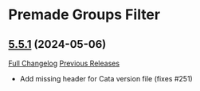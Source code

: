 # Premade Groups Filter

## [5.5.1](https://github.com/0xbs/premade-groups-filter/tree/5.5.1) (2024-05-06)
[Full Changelog](https://github.com/0xbs/premade-groups-filter/compare/5.5.0...5.5.1) [Previous Releases](https://github.com/0xbs/premade-groups-filter/releases)

- Add missing header for Cata version file (fixes #251)  
